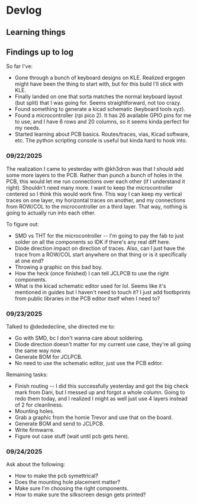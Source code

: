 # Devlog

## Learning things

## Findings up to log

So far I've:
- Gone through a bunch of keyboard designs on KLE. Realized ergogen might have been the thing to start with, but for this build I'll stick with KLE.
- Finally landed on one that sorta matches the normal keyboard layout (but split) that I was going for. Seems straightforward, not too crazy.
- Found something to generate a kicad schematic (keyboard tools xyz).
- Found a microcontroller (rpi pico 2). It has 26 available GPIO pins for me to use, and I have 6 rows and 20 columns, so it seems kinda perfect for my needs. 
- Started learning about PCB basics. Routes/traces, vias, Kicad software, etc. The python scripting console is useful but kinda hard to hook into.

### 09/22/2025

The realization I came to yesterday with @kh3dron was that I should add some more layers to the PCB.
Rather than punch a bunch of holes in the PCB, this would let me run connections over each other (if I understand it right).
Shouldn't need many more. I want to keep the microcontroller centered so I think this would work fine. This way I can keep my vertical traces on one layer, my horizontal traces on another,
and my connections from ROW/COL to the microcontroller on a third layer. That way, nothing is going to actually run into each other.

To figure out:
- SMD vs THT for the microcontroller -- I'm going to pay the fab to just solder on all the components so IDK if there's any real diff here.
- Diode direction impact on direction of traces. Also, can I just have the trace from a ROW/COL start anywhere on that thing or is it specifically at one end?
- Throwing a graphic on this bad boy.
- How the heck (once finished) I can tell JCLPCB to use the right components. 
- What is the kicad schematic editor used for lol. Seems like it's mentioned in guides but I haven't need to touch it? I just add footbprints from public libraries in the PCB editor itself when I need to? 

### 09/23/2025
Talked to @dededecline, she directed me to:
- Go with SMD, bc I don't wanna care about soldering.
- Diode direction doesn't matter for my current use case, they're all going the same way now.
- Generate BOM for JCLPCB.
- No need to use the schematic editor, just use the PCB editor.

Remaining tasks:
- Finish routing -- I did this successfully yesterday and got the big check mark from Dani, but I messed up and forgot a whole column. Going to redo them today, and I realized I might as well just use 4 layers instead of 2 for cleanliness.
- Mounting holes.
- Grab a graphic from the homie Trevor and use that on the board.
- Generate BOM and send to JCLPCB.
- Write firmwarre.
- Figure out case stuff (wait until pcb gets here).

### 09/24/2025
Ask about the following:
- How to make the pcb symettrical?
- Does the mounting hole placement matter?
- Make sure I'm choosing the right components.
- How to make sure the silkscreen design gets printed?
